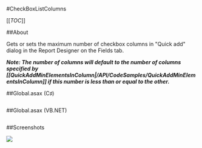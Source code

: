 #CheckBoxListColumns

[[_TOC_]]

##About

Gets or sets the maximum number of checkbox columns in "Quick add" dialog in the Report Designer on the Fields tab. 

_**Note: The number of columns will default to the number of columns specified by [[QuickAddMinElementsInColumn|/API/CodeSamples/QuickAddMinElementsInColumn]] if this number is less than or equal to the other.**_

##Global.asax (C♯)

```csharp

```

##Global.asax (VB.NET)

```visualbasic

```

##Screenshots

![](http://www.izenda.com/Site/Images/Screenshots/CheckBoxListColumnsDS.png)